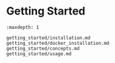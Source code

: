 # Getting Started

```{toctree}
:maxdepth: 1

getting_started/installation.md
getting_started/docker_installation.md
getting_started/concepts.md
getting_started/usage.md
```